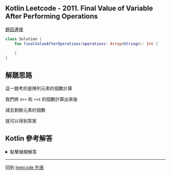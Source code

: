 ## Kotlin Leetcode - 2011. Final Value of Variable After Performing Operations

[題目連接](https://leetcode.com/problems/final-value-of-variable-after-performing-operations/)

```kotlin
class Solution {
    fun finalValueAfterOperations(operations: Array<String>): Int {
        
    }
}
```

## 解題思路

這一題考的是陣列元素的個數計算

我們將 `X++` 和 `++X` 的個數計算出來後

減去剩餘元素的個數

就可以得到答案

## Kotlin 參考解答

<details>
  <summary markdown='span'>點擊展開解答</summary>

```kotlin
class Solution {
    fun finalValueAfterOperations(A: Array<String>) = 
    (A.filter{ it == "X++" || it == "++X" }.size) - (A.size - A.filter{ it == "X++" || it == "++X" }.size)
}
```

如果希望更加簡潔，移項一下可以得到

```kotlin
class Solution {
    fun finalValueAfterOperations(A: Array<String>) = 
    2 * A.filter{ it == "X++" || it == "++X" }.size - A.size
}
```

</details>

------

回到 [leetcode 列表](index.md)
